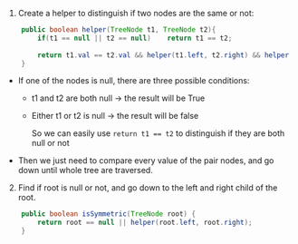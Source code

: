 
1. Create a helper to distinguish if two nodes are the same or not:

```java
    public boolean helper(TreeNode t1, TreeNode t2){
        if(t1 == null || t2 == null)    return t1 == t2;
        
        return t1.val == t2.val && helper(t1.left, t2.right) && helper(t1.right, t2.left);
    } 
```

   - If one of the nodes is null, there are three possible conditions:
     - t1 and t2 are both null -> the result will be True
     - Either t1 or t2 is null -> the result will be false
     
        So we can easily use `return t1 == t2` to distinguish if they are both null or not
   - Then we just need to compare every value of the pair nodes, and go down until whole tree are traversed.
  
  
    
2. Find if root is null or not, and go down to the left and right child of the root.
```java
    public boolean isSymmetric(TreeNode root) {
        return root == null || helper(root.left, root.right);
    }
```
